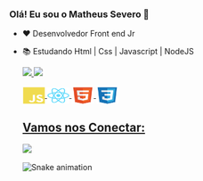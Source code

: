 ### Olá! Eu sou o Matheus Severo 👋

- ❤️ Desenvolvedor Front end Jr
- 📚 Estudando Html | Css | Javascript | NodeJS

  <div>
    <a href="https://github.com/MatheusSevero07">
    <img height="180" src="https://github-readme-stats.vercel.app/api?username=MatheusSevero07&show_icons=true&theme=dracula&include_all_commits=true&count_private=true"/>
    <img height="180" src="https://github-readme-stats.vercel.app/api/top-langs/?username=MatheusSevero07&layout=compact&langs_count=7&theme=dracula"/>
  </div>
  <div style="display: inline_block"><br>
    <img align="center" alt="Matheus-Js" height="30" width="40" src="https://raw.githubusercontent.com/devicons/devicon/master/icons/javascript/javascript-plain.svg">
    <img align="center" alt="Matheus-React" height="30" width="40" src="https://raw.githubusercontent.com/devicons/devicon/master/icons/react/react-original.svg">
    <img align="center" alt="Matheus-HTML" height="30" width="40" src="https://raw.githubusercontent.com/devicons/devicon/master/icons/html5/html5-original.svg">
    <img align="center" alt="Matheus-CSS" height="30" width="40" src="https://raw.githubusercontent.com/devicons/devicon/master/icons/css3/css3-original.svg"
  </div>
    
  ##
    
    <h2> Vamos nos Conectar: </h2>
  <div>
    <a href="https://www.linkedin.com/in/matheus-severo-a76581220/" target="_blank"><img src="https://img.shields.io/badge/-LinkedIn-%230077B5?style=for-the-     badge&logo=linkedin&logoColor=white" target="_blank"></a> 
  </div>
    
    ![Snake animation](https://github.com/MatheusSevero07/MatheusSevero07/blob/output/github-contribution-grid-snake.svg)
 
   
